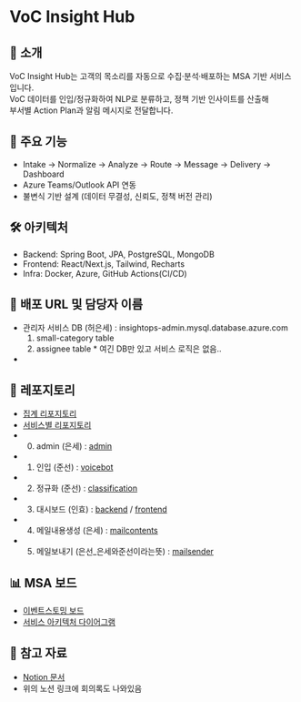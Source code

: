 # VoC Insight Hub

## 📌 소개
VoC Insight Hub는 고객의 목소리를 자동으로 수집·분석·배포하는 MSA 기반 서비스입니다.  
VoC 데이터를 인입/정규화하여 NLP로 분류하고, 정책 기반 인사이트를 산출해  
부서별 Action Plan과 알림 메시지로 전달합니다.

## 🔑 주요 기능
- Intake → Normalize → Analyze → Route → Message → Delivery → Dashboard
- Azure Teams/Outlook API 연동
- 불변식 기반 설계 (데이터 무결성, 신뢰도, 정책 버전 관리)

## 🛠️ 아키텍처
- Backend: Spring Boot, JPA, PostgreSQL, MongoDB
- Frontend: React/Next.js, Tailwind, Recharts
- Infra: Docker, Azure, GitHub Actions(CI/CD)

## 🐒 배포 URL 및 담당자 이름
- 관리자 서비스 DB (허은세) : insightops-admin.mysql.database.azure.com
    1. small-category table
    2. assignee table
      * 여긴 DB만 있고 서비스 로직은 없음..
- 

## 📂 레포지토리
- [집계 리포지토리](https://github.com/Si1verBird/InsightOps_system.git)
- [서비스별 리포지토리](#서비스별-리포지토리)
- 0. admin (은세) : [admin](https://github.com/Si1verBird/InsightOps_Admin)
- 1. 인입 (준선) : [voicebot](https://github.com/s4nta1999/InsightOps-realtime-voicebot
)
- 2. 정규화 (준선) : [classification](https://github.com/s4nta1999/InsightOps-classfication)
- 3. 대시보드 (인효) : [backend](https://github.com/inhyokim/insightops-dashboard-backend) / [frontend](https://github.com/inhyokim/insightops-dashboard-frontend)
- 4. 메일내용생성 (은세) : [mailcontents](https://github.com/Si1verBird/InsightOps_MailContents)
- 5. 메일보내기 (은선_은세와준선이라는뜻) : [mailsender](https://github.com/Si1verBird/InsightOps_MailSender)

## 📊 MSA 보드
- [이벤트스토밍 보드](https://miro.com/app/board/uXjVJQ9PPwo=/?share_link_id=513714152746)
- [서비스 아키텍처 다이어그램](링크)

## 📑 참고 자료
- [Notion 문서](https://silverbirds.notion.site/25cf8f01056180c38be1f1c1cf16e14e?source=copy_link)
- 위의 노션 링크에 회의록도 나와있음
